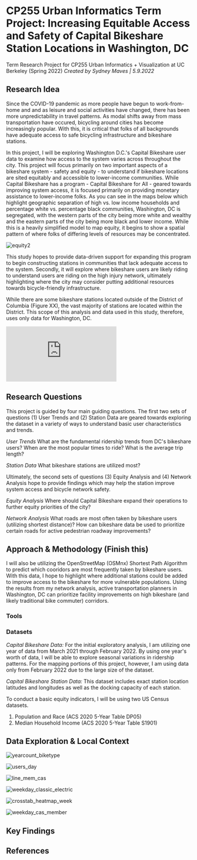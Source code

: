 # CP255 Urban Informatics Term Project: Increasing Equitable Access and Safety of Capital Bikeshare Station Locations in Washington, DC

Term Research Project for CP255 Urban Informatics + Visualization at UC Berkeley (Spring 2022)
_Created by Sydney Maves | 5.9.2022_

## Research Idea
Since the COVID-19 pandemic as more people have begun to work-from-home and and as leisure and social activities have changed, there has been more unpredictability in travel patterns. As modal shifts away from mass transportation have occured, bicycling around cities has become increasingly popular. With this, it is critical that folks of all backgrounds have adequate access to safe bicycling infrastructure and bikeshare stations.  

In this project, I will be exploring Washington D.C.'s Capital Bikeshare user data to examine how access to the system varies across throughout the city. This project will focus primarily on two important aspects of a bikeshare system - safety and equity - to understand if bikeshare locations are sited equitably and accessible to lower-income communities. While Capital Bikeshare has a program - Capital Bikeshare for All - geared towards improving system access, it is focused primarily on providing monetary assistance to lower-income folks. As you can see in the maps below which highlight geographic separation of high vs. low income households and percentage white vs. percentage black communities, Washington, DC is segregated, with the western parts of the city being more white and wealthy and the eastern parts of the city being more black and lower income. While this is a heavily simplified model to map equity, it begins to show a spatial pattern of where folks of differing levels of resources may be concentrated.  

![equity2](https://user-images.githubusercontent.com/95829239/166126866-372e6af9-cc94-440f-84aa-198a04473812.png)


This study hopes to provide data-driven support for expanding this program to begin constructing stations in communities that lack adequate access to the system. Secondly, it will explore where bikeshare users are likely riding to understand users are riding on the high injury network, ultimately highlighting where the city may consider putting additional resources towards bicycle-friendly infrastructure. 

While there are some bikeshare stations located outside of the District of Columbia (Figure XX), the vast majority of stations are located within the District. This scope of this analysis and data used in this study, therefore, uses only data for Washington, DC.



![INTRO MAP](https://sydneymaves.github.io/CP255_TermProject_DCBikeshare/explore_map.html)

## Research Questions
This project is guided by four main guiding questions. The first two sets of questions (1) User Trends and (2) Station Data are geared towards exploring the dataset in a variety of ways to understand basic user characteristics and trends.  

_User Trends_
What are the fundamental ridership trends from DC's bikeshare users? 
    When are the most popular times to ride? 
    What is the average trip length?
  
_Station Data_ 
What bikeshare stations are utilized most? 

Ultimately, the second sets of questions (3) Equity Analysis and (4) Network Analysis hope to provide findings which may help the station improve system access and bicycle network safety. 

_Equity Analysis_
Where should Capital Bikeshare expand their operations to further equity priorities of the city? 

_Network Analysis_
What roads are most often taken by bikeshare users (utilizing shortest distance)? How can bikeshare data be used to prioritize certain roads for active pedestrian roadway improvements?

## Approach & Methodology (Finish this)

I will also be utilizing the OpenStreetMap (OSMnx) Shortest Path Algorithm to predict which cooridors are most frequently taken by bikeshare users. With this data, I hope to highlight where additional stations could be added to improve access to the bikeshare for more vulnerable populations. Using the results from my network analysis, active transportation planners in Washington, DC can prioritize facility improvements on high bikeshare (and likely traditional bike commuter) corridors. 

### Tools

### Datasets

_Capital Bikeshare Data:_ For the initial exploratory analysis, I am utilizing one year of data from March 2021 through February 2022. By using one year's worth of data, I will be able to explore seasonal variations in ridership patterns. For the mapping portions of this project, however, I am using data only from February 2022 due to the large size of the dataset.

_Capital Bikeshare Station Data:_ This dataset includes exact station location latitudes and longitudes as well as the docking capacity of each station. 

To conduct a basic equity indicators, I will be using two US Census datasets. 
1. Population and Race (ACS 2020 5-Year Table DP05)
2. Median Household Income (ACS 2020 5-Year Table S1901)

## Data Exploration & Local Context
![yearcount_biketype](https://user-images.githubusercontent.com/95829239/166126424-4bb00a7e-f367-4f82-9e03-ee73bb1e3ad1.png)

![users_day](https://user-images.githubusercontent.com/95829239/166126426-dcb68f05-7d30-4fb4-8e3a-d64434a95016.png)

![line_mem_cas](https://user-images.githubusercontent.com/95829239/166125226-f8ebef81-f16b-423f-af47-eb9974ed554a.png)

![weekday_classic_electric](https://user-images.githubusercontent.com/95829239/166125232-7d81b058-0802-4985-a7fa-a06dd87f7711.png)

![crosstab_heatmap_week](https://user-images.githubusercontent.com/95829239/166127681-e67c6c0a-51b0-4d5f-8fce-1b9543b6c722.png)

![weekday_cas_member](https://user-images.githubusercontent.com/95829239/166125761-11f6193e-4e3d-4b6b-b311-213e3208e65f.png)



## Key Findings

## References
